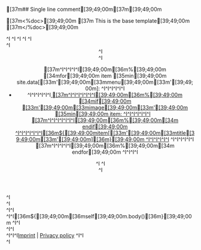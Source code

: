 [37m## Single line comment[39;49;00m[37m[39;49;00m
<!DOCTYPE html>
[37m<%doc>[39;49;00m
[37m    This is the base template[39;49;00m
[37m</%doc>[39;49;00m
<html>
<head>
^I<meta http-equiv="Content-Type" content="text/html; charset=utf-8" />
^I<meta name=viewport content="width=device-width, initial-scale=1">
  ^I<title>
[37m^I  ^I[39;49;00m[36m%[39;49;00m [34mif[39;49;00m page.meta.get ([33m'[39;49;00m[33mtitle[39;49;00m[33m'[39;49;00m, [34mNone[39;49;00m) [35mand[39;49;00m page.url != [33m'[39;49;00m[33m/[39;49;00m[33m'[39;49;00m:
^I^I^I/ [36m${[39;49;00mpage.url[36m}[39;49;00m[37m[39;49;00m
[37m^I^I[39;49;00m[36m%[39;49;00m[34m endif[39;49;00m
^I</title>
^I<link type="text/css" rel="stylesheet" href="/style.css" />
</head>
<body>
^I<div class="header-wrapper">
^I    <header>
^I        <nav>
^I            <ul>
[37m^I^I^I^I^I[39;49;00m[36m%[39;49;00m [34mfor[39;49;00m item [35min[39;49;00m site.data[[33m'[39;49;00m[33mmenu[39;49;00m[33m'[39;49;00m]:
^I^I^I^I^I^I<li>
^I^I^I^I^I^I<a href="[36m${[39;49;00mitem[[33m'[39;49;00m[33murl[39;49;00m[33m'[39;49;00m][36m}[39;49;00m">
[37m^I^I^I^I^I^I^I[39;49;00m[36m%[39;49;00m [34mif[39;49;00m [33m'[39;49;00m[33mimage[39;49;00m[33m'[39;49;00m [35min[39;49;00m item:
^I^I^I^I^I^I^I<img src="[36m${[39;49;00mitem[[33m'[39;49;00m[33mimage[39;49;00m[33m'[39;49;00m][36m}[39;49;00m" height="12px">
[37m^I^I^I^I^I^I^I[39;49;00m[36m%[39;49;00m[34m endif[39;49;00m
^I^I^I^I^I^I^I[36m${[39;49;00mitem[[33m'[39;49;00m[33mtitle[39;49;00m[33m'[39;49;00m][36m}[39;49;00m
^I^I^I^I^I^I</a>
^I^I^I^I^I^I</li>
[37m^I^I^I^I^I[39;49;00m[36m%[39;49;00m[34m endfor[39;49;00m
^I^I^I^I</ul>
^I    ^I</nav>
^I    </header>
^I</div>
^I<div id="container">
^I^I<section id="content">
^I^I[36m${[39;49;00m[36mself[39;49;00m.body()[36m}[39;49;00m
^I^I</section>
^I^I<footer>
^I^I^I<a href="#">Imprint</a>&nbsp;|&nbsp;<a href="#">Privacy policy</a>
^I^I</footer>
    </div>
^I<script type="text/javascript">^I
^I</script>
</body>
</html>
